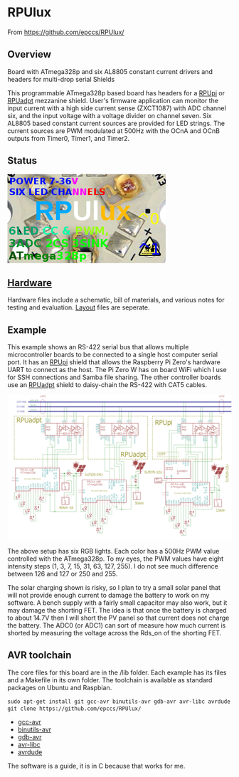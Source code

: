 # RPUlux 

From <https://github.com/epccs/RPUlux/>

## Overview

Board with ATmega328p and six AL8805 constant current drivers and headers for multi-drop serial Shields

This programmable ATmega328p based board has headers for a [RPUpi] or [RPUadpt] mezzanine shield. User's firmware application can monitor the input current with a high side current sense (ZXCT1087) with ADC channel six, and the input voltage with a voltage divider on channel seven. Six AL8805 based constant current sources are provided for LED strings. The current sources are PWM modulated at 500Hz with the OCnA and OCnB outputs from Timer0, Timer1, and Timer2. 

[RPUpi]: https://github.com/epccs/RPUpi/
[RPUadpt]: https://github.com/epccs/RPUadpt/


## Status

![Status](./Hardware/status_icon.png "Status")

## [Hardware](./Hardware)

Hardware files include a schematic, bill of materials, and various notes for testing and evaluation. [Layout] files are seperate.

[Layout]: https://github.com/epccs/Eagle/


## Example

This example shows an RS-422 serial bus that allows multiple microcontroller boards to be connected to a single host computer serial port. It has an [RPUpi] shield that allows the Raspberry Pi Zero's hardware UART to connect as the host. The Pi Zero W has on board WiFi which I use for SSH connections and Samba file sharing. The other controller boards use an [RPUadpt] shield to daisy-chain the RS-422 with CAT5 cables. 

![MultiDrop](./Hardware/Documents/MultiDrop.png "RPUlux MultiDrop")

The above setup has six RGB lights. Each color has a 500Hz PWM value controlled with the ATmega328p. To my eyes, the PWM values have eight intensity steps (1, 3, 7, 15, 31, 63, 127, 255). I do not see much difference between 126 and 127 or 250 and 255.

The solar charging shown is risky, so I plan to try a small solar panel that will not provide enough current to damage the battery to work on my software. A bench supply with a fairly small capacitor may also work, but it may damage the shorting FET. The idea is that once the battery is charged to about 14.7V then I will short the PV panel so that current does not charge the battery. The ADC0 (or ADC1) can sort of measure how much current is shorted by measuring the voltage across the Rds_on of the shorting FET.


## AVR toolchain

The core files for this board are in the /lib folder. Each example has its files and a Makefile in its own folder. The toolchain is available as standard packages on Ubuntu and Raspbian. 

```
sudo apt-get install git gcc-avr binutils-avr gdb-avr avr-libc avrdude
git clone https://github.com/epccs/RPUlux/
```

* [gcc-avr](http://packages.ubuntu.com/search?keywords=gcc-avr)
* [binutils-avr](http://packages.ubuntu.com/search?keywords=binutils-avr)
* [gdb-avr](http://packages.ubuntu.com/search?keywords=gdb-avr)
* [avr-libc](http://packages.ubuntu.com/search?keywords=avr-libc)
* [avrdude](http://packages.ubuntu.com/search?keywords=avrdude)

The software is a guide, it is in C because that works for me.
